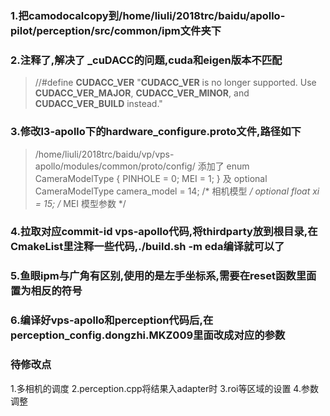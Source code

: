 ### 1.把camodocalcopy到/home/liuli/2018trc/baidu/apollo-pilot/perception/src/common/ipm文件夹下
### 2.注释了,解决了 _cuDACC的问题,cuda和eigen版本不匹配
>//#define __CUDACC_VER__ "__CUDACC_VER__ is no longer supported.  Use __CUDACC_VER_MAJOR__, __CUDACC_VER_MINOR__, and __CUDACC_VER_BUILD__ instead."
### 3.修改l3-apollo下的hardware_configure.proto文件,路径如下
>/home/liuli/2018trc/baidu/vp/vps-apollo/modules/common/proto/config/
>添加了    enum CameraModelType {
        PINHOLE = 0;
        MEI     = 1;
    }
    及
    optional CameraModelType camera_model = 14;  /* 相机模型 */
    optional float xi = 15;                 /* MEI 模型参数 */

### 4.拉取对应commit-id vps-apollo代码,将thirdparty放到根目录,在CmakeList里注释一些代码,./build.sh -m eda编译就可以了
### **5.鱼眼ipm与广角有区别,使用的是左手坐标系,需要在reset函数里面置为相反的符号**

### 6.编译好vps-apollo和perception代码后,在perception_config.dongzhi.MKZ009里面改成对应的参数


### 待修改点
1.多相机的调度
2.perception.cpp将结果入adapter时
3.roi等区域的设置
4.参数调整
